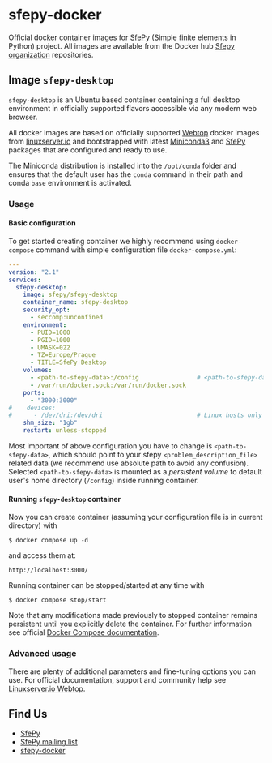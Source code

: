 # sfepy-docker
Official docker container images for [SfePy](http://sfepy.org) (Simple finite elements in Python) project.
All images are available from the Docker hub [Sfepy organization](https://hub.docker.com/u/sfepy) repositories.

## Image `sfepy-desktop`

`sfepy-desktop` is an Ubuntu based container containing a full desktop environment in officially supported flavors
accessible via any modern web browser.

All docker images are based on officially supported [Webtop](https://github.com/linuxserver/docker-webtop)
docker images from [linuxserver.io](https://www.linuxserver.io) and bootstrapped with latest
[Miniconda3](https://docs.conda.io/en/latest/miniconda.html) and
[SfePy](https://anaconda.org/conda-forge/sfepy) packages that are configured and ready to use.

The Miniconda distribution is installed into the `/opt/conda` folder and ensures that the default user has the 
`conda` command in their path and conda `base` environment is activated.

### Usage
#### Basic configuration
To get started creating container we highly recommend using `docker-compose` command with simple configuration file
`docker-compose.yml`:

```yaml
---
version: "2.1"
services:
  sfepy-desktop:
    image: sfepy/sfepy-desktop
    container_name: sfepy-desktop
    security_opt:
      - seccomp:unconfined
    environment:
      - PUID=1000
      - PGID=1000
      - UMASK=022
      - TZ=Europe/Prague
      - TITLE=SfePy Desktop
    volumes:
      - <path-to-sfepy-data>:/config                # <path-to-sfepy-data>:<home-dir>
      - /var/run/docker.sock:/var/run/docker.sock
    ports:
      - "3000:3000"
#    devices:
#      - /dev/dri:/dev/dri                          # Linux hosts only
    shm_size: "1gb"
    restart: unless-stopped
```

Most important of above configuration you have to change is `<path-to-sfepy-data>`, which should point to your sfepy 
`<problem_description_file>` related data (we recommend use absolute path to avoid any confusion). Selected
`<path-to-sfepy-data>` is mounted as a *persistent volume* to default user's home directory (`/config`) inside running 
container.

#### Running `sfepy-desktop` container
Now you can create container (assuming your configuration file is in current directory) with

    $ docker compose up -d

and access them at:

    http://localhost:3000/

Running container can be stopped/started at any time with

    $ docker compose stop/start

Note that any modifications made previously to stopped container remains persistent until you explicitly delete the 
container. For further information see official [Docker Compose documentation](https://docs.docker.com/compose/).

### Advanced usage
There are plenty of additional parameters and fine-tuning options you can use. For official documentation, support 
and community help see [Linuxserver.io Webtop](https://github.com/linuxserver/docker-webtop/blob/master/README.md).

## Find Us

* [SfePy](http://sfepy.org)
* [SfePy mailing list](https://mail.python.org/mm3/mailman3/lists/sfepy.python.org)
* [sfepy-docker](https://github.com/sfepy/sfepy-docker)
